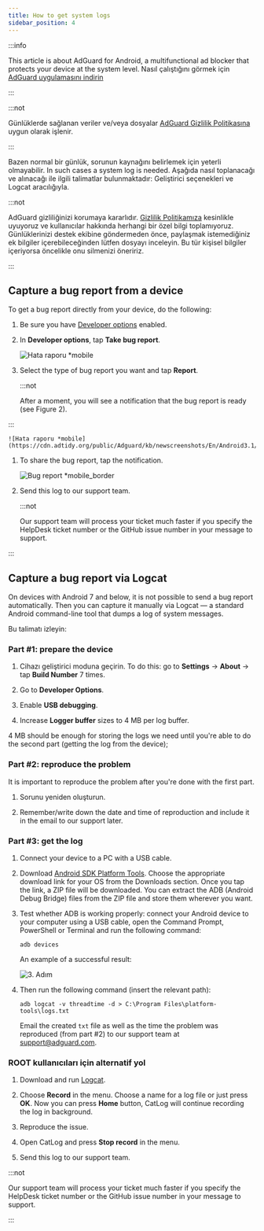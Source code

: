 ```yaml
---
title: How to get system logs
sidebar_position: 4
---
```


:::info

This article is about AdGuard for Android, a multifunctional ad blocker that protects your device at the system level. Nasıl çalıştığını görmek için [AdGuard uygulamasını indirin](https://agrd.io/download-kb-adblock)

:::

:::not

Günlüklerde sağlanan veriler ve/veya dosyalar [AdGuard Gizlilik Politikasına](https://adguard.com/en/privacy.html) uygun olarak işlenir.

:::

Bazen normal bir günlük, sorunun kaynağını belirlemek için yeterli olmayabilir. In such cases a system log is needed. Aşağıda nasıl toplanacağı ve alınacağı ile ilgili talimatlar bulunmaktadır: Geliştirici seçenekleri ve Logcat aracılığıyla.

:::not

AdGuard gizliliğinizi korumaya kararlıdır. [Gizlilik Politikamıza](https://adguard.com/privacy/android.html) kesinlikle uyuyoruz ve kullanıcılar hakkında herhangi bir özel bilgi toplamıyoruz. Günlüklerinizi destek ekibine göndermeden önce, paylaşmak istemediğiniz ek bilgiler içerebileceğinden lütfen dosyayı inceleyin. Bu tür kişisel bilgiler içeriyorsa öncelikle onu silmenizi öneririz.

:::

## Capture a bug report from a device

To get a bug report directly from your device, do the following:

1. Be sure you have [Developer options](https://developer.android.com/studio/run/device.html#developer-device-options) enabled.

1. In **Developer options**, tap **Take bug report**.

    ![Hata raporu *mobile](https://cdn.adtidy.org/public/Adguard/kb/newscreenshots/En/Android3.1/bugreporten.png)

1. Select the type of bug report you want and tap **Report**.

    :::not

    After a moment, you will see a notification that the bug report is ready (see Figure 2).


:::

    ![Hata raporu *mobile](https://cdn.adtidy.org/public/Adguard/kb/newscreenshots/En/Android3.1/bugreporteen.png)

1. To share the bug report, tap the notification.

    ![Bug report *mobile_border](https://cdn.adtidy.org/public/Adguard/kb/newscreenshots/En/Android3.1/bugreport3en.png)

1. Send this log to our support team.

    :::not

    Our support team will process your ticket much faster if you specify the HelpDesk ticket number or the GitHub issue number in your message to support.


:::

## Capture a bug report via Logcat

On devices with Android 7 and below, it is not possible to send a bug report automatically. Then you can capture it manually via Logcat — a standard Android command-line tool that dumps a log of system messages.

Bu talimatı izleyin:

### Part #1: prepare the device

1. Cihazı geliştirici moduna geçirin. To do this: go to **Settings** → **About** → tap **Build Number** 7 times.

1. Go to **Developer Options**.

1. Enable **USB debugging**.

1. Increase **Logger buffer** sizes to 4 MB per log buffer.

4 MB should be enough for storing the logs we need until you're able to do the second part (getting the log from the device);

### Part #2: reproduce the problem

It is important to reproduce the problem after you're done with the first part.

1. Sorunu yeniden oluşturun.

1. Remember/write down the date and time of reproduction and include it in the email to our support later.

### Part #3: get the log

1. Connect your device to a PC with a USB cable.

1. Download [Android SDK Platform Tools](https://developer.android.com/studio/releases/platform-tools#downloads). Choose the appropriate download link for your OS from the Downloads section. Once you tap the link, a ZIP file will be downloaded. You can extract the ADB (Android Debug Bridge) files from the ZIP file and store them wherever you want.

1. Test whether ADB is working properly: connect your Android device to your computer using a USB cable, open the Command Prompt, PowerShell or Terminal and run the following command:

    `adb devices`

    An example of a successful result:

    ![3. Adım](https://cdn.adtidy.org/content/kb/ad_blocker/android/logcat/logcat_step-3.png)

1. Then run the following command (insert the relevant path):

    `adb logcat -v threadtime -d > C:\Program Files\platform-tools\logs.txt`

    Email the created `txt` file as well as the time the problem was reproduced (from part #2) to our support team at <support@adguard.com>.

### ROOT kullanıcıları için alternatif yol

1. Download and run [Logcat](https://play.google.com/store/apps/details?id=com.pluscubed.matlog).

1. Choose **Record** in the menu. Choose a name for a log file or just press **OK**. Now you can press **Home** button, CatLog will continue recording the log in background.

1. Reproduce the issue.

1. Open CatLog and press **Stop record** in the menu.

1. Send this log to our support team.

:::not

Our support team will process your ticket much faster if you specify the HelpDesk ticket number or the GitHub issue number in your message to support.

:::
